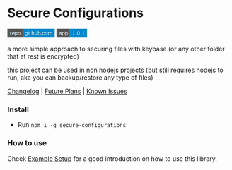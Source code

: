 # Secure Configurations

[comment_badge_management_start]: <hidden__do_not_remove>
[![repository badge](scripts/badges/repository.png)](https://github.com/voltsonic/secure-configurations.git) ![version badge](scripts/badges/version.png)

[comment_badge_management_end]: <hidden__do_not_remove>

a more simple approach to securing files with keybase (or any other folder that at rest is encrypted)

this project can be used in non nodejs projects (but still requires nodejs to run, aka you can backup/restore any type of files)

[Changelog](./CHANGELOG.md) | [Future Plans](./documentation/FUTURE.md) | [Known Issues](./documentation/KNOWN-ISSUES.md)

### Install

- Run `npm i -g secure-configurations`

### How to use

Check [Example Setup](https://github.com/voltsonic/secure-configurations/blob/HEAD/example-setup) for a good introduction on how to use this library.
